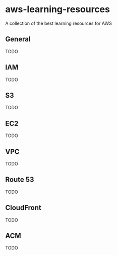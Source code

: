 # aws-learning-resources
A collection of the best learning resources for AWS

## General
TODO

## IAM
TODO

## S3
TODO

## EC2
TODO

## VPC
TODO

## Route 53
TODO

## CloudFront
TODO

## ACM
TODO
